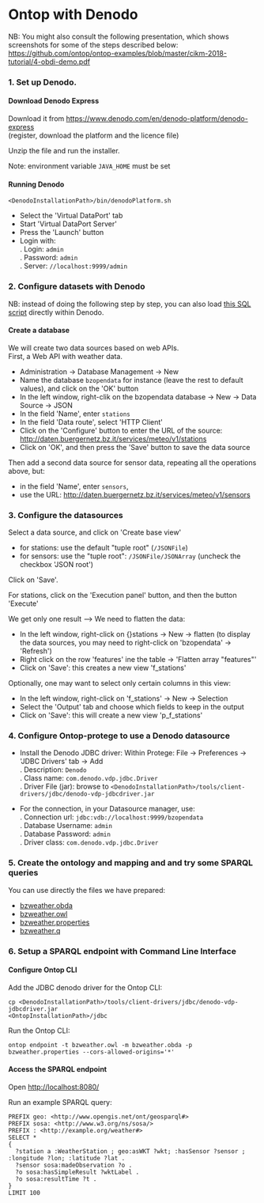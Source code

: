 
# Ontop with Denodo

NB: You might also consult the following presentation, which shows screenshots for
some of the steps described below:  
<https://github.com/ontop/ontop-examples/blob/master/cikm-2018-tutorial/4-obdi-demo.pdf>

### 1. Set up Denodo.

#### Download Denodo Express 

Download it from <https://www.denodo.com/en/denodo-platform/denodo-express>  
(register, download the platform and the licence file)

Unzip the file and run the installer.

Note: environment variable `JAVA_HOME` must be set

#### Running Denodo

```console
<DenodoInstallationPath>/bin/denodoPlatform.sh
```

- Select the 'Virtual DataPort' tab
- Start 'Virtual DataPort Server'
- Press the 'Launch' button
- Login with:  
    . Login: `admin`  
	. Password: `admin`  
	. Server: `//localhost:9999/admin`
	
### 2. Configure datasets with Denodo

NB: instead of doing the following step by step, you can also load [this SQL script](bzopendata.sql) directly within Denodo.

#### Create a database

We will create two data sources based on web APIs.  
First, a Web API with weather data.

- Administration -> Database Management -> New  
- Name the database `bzopendata` for instance (leave the rest to default values), and click on the 'OK' button
- In the left window, right-clik on the bzopendata database -> New -> Data Source -> JSON
- In the field 'Name', enter `stations`
- In the field 'Data route', select 'HTTP Client'
- Click on the 'Configure' button to enter the URL of the source:  
<http://daten.buergernetz.bz.it/services/meteo/v1/stations>
- Click on 'OK', and then press the 'Save' button to save the data source

Then add a second data source for sensor data, repeating all the operations above, but:  
- in the field 'Name', enter `sensors`,
- use the URL:
<http://daten.buergernetz.bz.it/services/meteo/v1/sensors>

### 3. Configure the datasources


Select a data source, and click on 'Create base view'
- for stations: use the default "tuple root" (`/JSONFile`)
- for sensors: use the "tuple root": `/JSONFile/JSONArray` (uncheck the checkbox 'JSON root')

Click on 'Save'.

For stations, click on the 'Execution panel' button, and then the button 'Execute'

We get only one result --> We need to flatten the data:
- In the left window, right-click on {}stations -> New -> flatten
 (to display the data sources, you may need to right-click on 'bzopendata' -> 'Refresh')
- Right click on the row 'features' ine the table -> 'Flatten array "features"'
- Click on 'Save': this creates a new view 'f_stations'

Optionally, one may want to select only certain columns in this view:
- In the left window, right-click on 'f_stations' -> New -> Selection  
- Select the 'Output' tab and choose which fields to keep in the output
- Click on 'Save': this will create a new view 'p_f_stations'

### 4. Configure Ontop-protege to use a Denodo datasource

- Install the Denodo JDBC driver:
 Within Protege: File -> Preferences -> 'JDBC Drivers' tab -> Add  
    . Description: `Denodo`  
    . Class name: `com.denodo.vdp.jdbc.Driver`  
    . Driver File (jar): browse to `<DenodoInstallationPath>/tools/client-drivers/jdbc/denodo-vdp-jdbcdriver.jar`  

- For the connection, in your Datasource manager, use:  
    . Connection url: `jdbc:vdb://localhost:9999/bzopendata`  
    . Database Username: `admin`  
    . Database Password: `admin`  
    . Driver class: `com.denodo.vdp.jdbc.Driver`

### 5. Create the ontology and mapping and and try some SPARQL queries

You can use directly the files we have prepared:
- [bzweather.obda](bzweather.obda)
- [bzweather.owl](bzweather.owl)
- [bzweather.properties](bzweather.properties)
- [bzweather.q](bzweather.q)

### 6. Setup a SPARQL endpoint with Command Line Interface

#### Configure Ontop CLI

Add the JDBC denodo driver for the Ontop CLI:

```console
cp <DenodoInstallationPath>/tools/client-drivers/jdbc/denodo-vdp-jdbcdriver.jar
<OntopInstallationPath>/jdbc
```

Run the Ontop CLI:
```console
ontop endpoint -t bzweather.owl -m bzweather.obda -p bzweather.properties --cors-allowed-origins='*'
```

#### Access the SPARQL endpoint

Open <http://localhost:8080/>

Run an example SPARQL query:

```sparql
PREFIX geo: <http://www.opengis.net/ont/geosparql#>
PREFIX sosa: <http://www.w3.org/ns/sosa/>
PREFIX : <http://example.org/weather#>
SELECT *
{
  ?station a :WeatherStation ; geo:asWKT ?wkt; :hasSensor ?sensor ; :longitude ?lon; :latitude ?lat .
  ?sensor sosa:madeObservation ?o .
  ?o sosa:hasSimpleResult ?wktLabel .
  ?o sosa:resultTime ?t .
}
LIMIT 100
```
